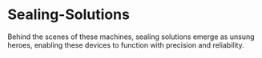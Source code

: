 # Sealing-Solutions
 Behind the scenes of these machines, sealing solutions emerge as unsung heroes, enabling these devices to function with precision and reliability. 
